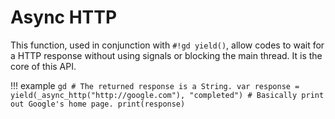 # Async HTTP
This function, used in conjunction with `#!gd yield()`, allow codes to wait for a HTTP response without using signals or blocking the main thread. It is the core of this API.

!!! example
    ```gd
    # The returned response is a String.
    var response = yield(_async_http("http://google.com"), "completed")
    # Basically print out Google's home page.
    print(response)
    ```
